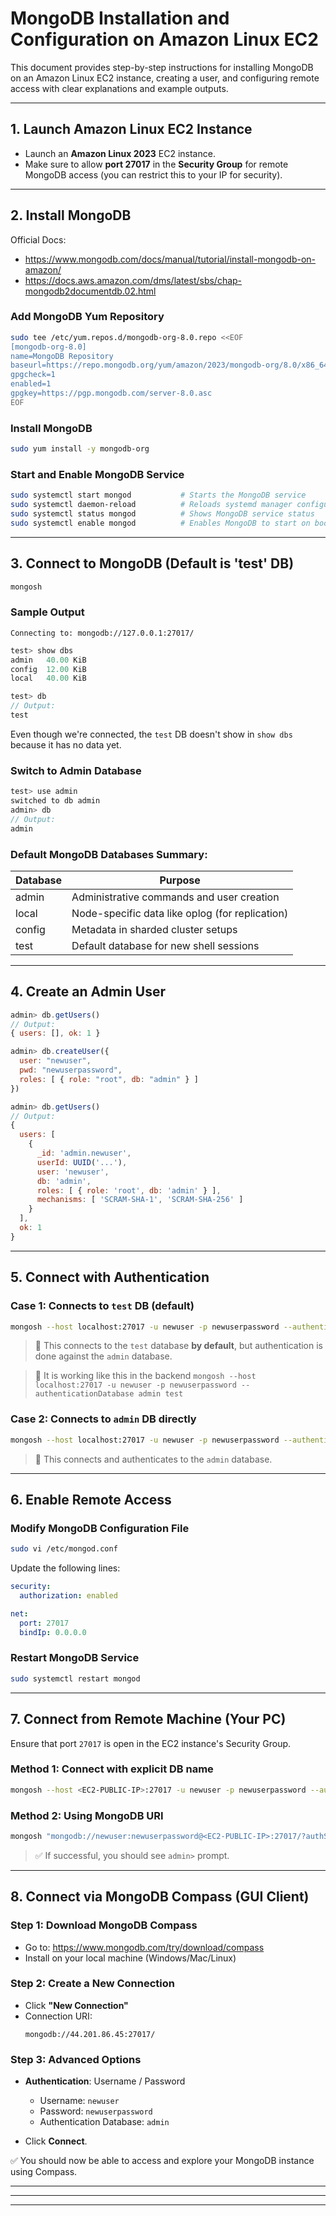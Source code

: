 # MongoDB Installation and Configuration on Amazon Linux EC2

This document provides step-by-step instructions for installing MongoDB on an Amazon Linux EC2 instance, creating a user, and configuring remote access with clear explanations and example outputs.

---

## 1. Launch Amazon Linux EC2 Instance
- Launch an **Amazon Linux 2023** EC2 instance.
- Make sure to allow **port 27017** in the **Security Group** for remote MongoDB access (you can restrict this to your IP for security).

---

## 2. Install MongoDB

Official Docs:
- https://www.mongodb.com/docs/manual/tutorial/install-mongodb-on-amazon/
- https://docs.aws.amazon.com/dms/latest/sbs/chap-mongodb2documentdb.02.html

### Add MongoDB Yum Repository
```bash
sudo tee /etc/yum.repos.d/mongodb-org-8.0.repo <<EOF
[mongodb-org-8.0]
name=MongoDB Repository
baseurl=https://repo.mongodb.org/yum/amazon/2023/mongodb-org/8.0/x86_64/
gpgcheck=1
enabled=1
gpgkey=https://pgp.mongodb.com/server-8.0.asc
EOF
```

### Install MongoDB
```bash
sudo yum install -y mongodb-org
```

### Start and Enable MongoDB Service
```bash
sudo systemctl start mongod           # Starts the MongoDB service
sudo systemctl daemon-reload          # Reloads systemd manager configuration
sudo systemctl status mongod          # Shows MongoDB service status
sudo systemctl enable mongod          # Enables MongoDB to start on boot
```

---

## 3. Connect to MongoDB (Default is 'test' DB)
```bash
mongosh
```

### Sample Output
```
Connecting to: mongodb://127.0.0.1:27017/
```

```js
test> show dbs
admin   40.00 KiB
config  12.00 KiB
local   40.00 KiB

test> db
// Output:
test
```

Even though we're connected, the `test` DB doesn't show in `show dbs` because it has no data yet.

### Switch to Admin Database
```js
test> use admin
switched to db admin
admin> db
// Output:
admin
```

### Default MongoDB Databases Summary:
| Database | Purpose |
|----------|---------|
| admin    | Administrative commands and user creation |
| local    | Node-specific data like oplog (for replication) |
| config   | Metadata in sharded cluster setups |
| test     | Default database for new shell sessions |

---

## 4. Create an Admin User
```js
admin> db.getUsers()
// Output:
{ users: [], ok: 1 }

admin> db.createUser({
  user: "newuser",
  pwd: "newuserpassword",
  roles: [ { role: "root", db: "admin" } ]
})

admin> db.getUsers()
// Output:
{
  users: [
    {
      _id: 'admin.newuser',
      userId: UUID('...'),
      user: 'newuser',
      db: 'admin',
      roles: [ { role: 'root', db: 'admin' } ],
      mechanisms: [ 'SCRAM-SHA-1', 'SCRAM-SHA-256' ]
    }
  ],
  ok: 1
}
```

---

## 5. Connect with Authentication

### Case 1: Connects to `test` DB (default)
```bash
mongosh --host localhost:27017 -u newuser -p newuserpassword --authenticationDatabase admin
```

> 🔸 This connects to the `test` database **by default**, but authentication is done against the `admin` database.

> 🔸 It is working like this in the backend `mongosh --host localhost:27017 -u newuser -p newuserpassword --authenticationDatabase admin test`

### Case 2: Connects to `admin` DB directly
```bash
mongosh --host localhost:27017 -u newuser -p newuserpassword --authenticationDatabase admin admin
```

> 🔸 This connects and authenticates to the `admin` database.

---

## 6. Enable Remote Access

### Modify MongoDB Configuration File
```bash
sudo vi /etc/mongod.conf
```

Update the following lines:
```yaml
security:
  authorization: enabled

net:
  port: 27017
  bindIp: 0.0.0.0
```

### Restart MongoDB Service
```bash
sudo systemctl restart mongod
```

---

## 7. Connect from Remote Machine (Your PC)

Ensure that port `27017` is open in the EC2 instance's Security Group.

### Method 1: Connect with explicit DB name
```bash
mongosh --host <EC2-PUBLIC-IP>:27017 -u newuser -p newuserpassword --authenticationDatabase admin admin
```

### Method 2: Using MongoDB URI
```bash
mongosh "mongodb://newuser:newuserpassword@<EC2-PUBLIC-IP>:27017/?authSource=admin"
```

> ✅ If successful, you should see `admin>` prompt.

---

## 8. Connect via MongoDB Compass (GUI Client)

### Step 1: Download MongoDB Compass
- Go to: https://www.mongodb.com/try/download/compass
- Install on your local machine (Windows/Mac/Linux)

### Step 2: Create a New Connection
- Click **"New Connection"**
- Connection URI:
  ```
  mongodb://44.201.86.45:27017/
  ```

### Step 3: Advanced Options
- **Authentication**: Username / Password
  - Username: `newuser`
  - Password: `newuserpassword`
  - Authentication Database: `admin`

- Click **Connect**.

✅ You should now be able to access and explore your MongoDB instance using Compass.

---
---
---